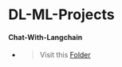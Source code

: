 # DL-ML-Projects

#### Chat-With-Langchain
- >Visit this [Folder](https://github.com/karanshah254/DL-ML-Projects/blob/main/chat-with-langchain/readme.md)